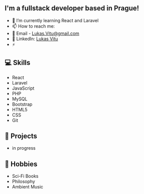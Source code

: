 ## I'm a fullstack developer based in Prague!
<!-- - :telescope: I finished Coding Bootcamp Prague -->
- :seedling: I’m currently learning React and Laravel
- :mailbox: How to reach me:
- :e-mail: Email - Lukas.Vitu@gmail.com
- :briefcase: LinkedIn: [Lukas Vitu](https://www.linkedin.com/in/lukas-vitu/)
- :zap: 
## :computer: Skills
- React
- Laravel
- JavaScript
- PHP
- MySQL
- Bootstrap
- HTML5
- CSS
- Git
## :rocket: Projects
- in progress
## :art: Hobbies
- Sci-Fi Books
- Philosophy
- Ambient Music
